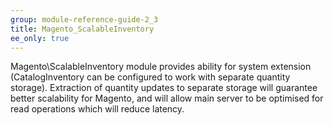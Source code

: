 ```yaml
---
group: module-reference-guide-2_3
title: Magento_ScalableInventory
ee_only: true
---
```


Magento\ScalableInventory module provides ability for system extension (CatalogInventory can be configured to work with separate quantity storage).
Extraction of quantity updates to separate storage will guarantee better scalability for Magento,
and will allow main server to be optimised for read operations which will reduce latency.

